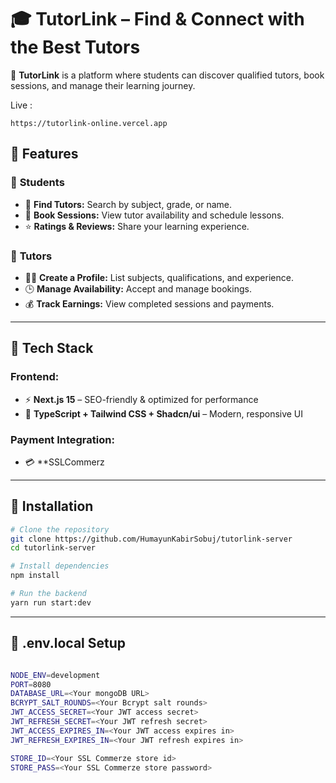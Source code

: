 # 🎓 TutorLink – Find & Connect with the Best Tutors  

🚀 **TutorLink** is a platform where students can discover qualified tutors, book sessions, and manage their learning journey.  

Live : 

```
https://tutorlink-online.vercel.app
```

## 🌟 Features  
### 🔹 **Students**  
- 🏫 **Find Tutors:** Search by subject, grade, or name.  
- 📅 **Book Sessions:** View tutor availability and schedule lessons.  
- ⭐ **Ratings & Reviews:** Share your learning experience.  

### 🔹 **Tutors**  
- 👨‍🏫 **Create a Profile:** List subjects, qualifications, and experience.  
- 🕒 **Manage Availability:** Accept and manage bookings.  
- 💰 **Track Earnings:** View completed sessions and payments.  

---

## 🚀 Tech Stack  
### **Frontend:**  
- ⚡ **Next.js 15** – SEO-friendly & optimized for performance  
- 🎨 **TypeScript + Tailwind CSS + Shadcn/ui** – Modern, responsive UI  


### **Payment Integration:**  
- 💳 **SSLCommerz  





---

## 🔧 Installation  
```bash
# Clone the repository
git clone https://github.com/HumayunKabirSobuj/tutorlink-server
cd tutorlink-server

# Install dependencies
npm install

# Run the backend
yarn run start:dev

```

---

## 🔧 .env.local Setup
```bash

NODE_ENV=development
PORT=8080
DATABASE_URL=<Your mongoDB URL>
BCRYPT_SALT_ROUNDS=<Your Bcrypt salt rounds>
JWT_ACCESS_SECRET=<Your JWT access secret>
JWT_REFRESH_SECRET=<Your JWT refresh secret>
JWT_ACCESS_EXPIRES_IN=<Your JWT access expires in>
JWT_REFRESH_EXPIRES_IN=<Your JWT refresh expires in>

STORE_ID=<Your SSL Commerze store id>
STORE_PASS=<Your SSL Commerze store password>


```
